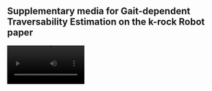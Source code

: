 ## Supplementary media for Gait-dependent Traversability Estimation on the k-rock Robot paper

<video src='abstract.mp4' width=180 />
